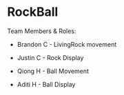 # RockBall

Team Members & Roles:

- Brandon C - LivingRock movement 

- Justin C - Rock Display

- Qiong H - Ball Movement

- Aditi H - Ball Display




